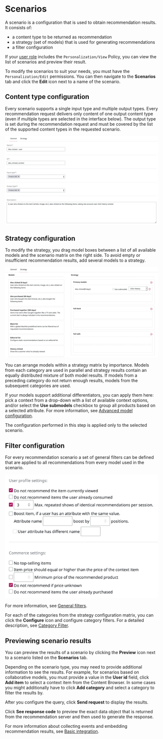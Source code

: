 # Scenarios

A scenario is a configuration that is used to obtain recommendation results. 
It consists of:

- a content type to be returned as recommendation 
- a strategy (set of models) that is used for generating recommendations
- a filter configuration

If your [user role](../site_organization/organizing_the_site.md#permissions) includes 
the `Personalization/View` Policy, you can view the list of scenarios and preview their result.

To modify the scenarios to suit your needs, you must have the `Personalization/Edit` permissions.
You can then navigate to the **Scenarios** tab and click the **Edit** icon next to 
a name of the scenario.

## Content type configuration

Every scenario supports a single input type and multiple output types. 
Every recommendation request delivers only content of one output content type 
(even if multiple types are selected in the interface below). 
The output type is set during the recommendation request and must be covered by 
the list of the supported content types in the requested scenario.

![Basic scenario configuration](img/scenario_configuration.png "Basic scenario configuration")

## Strategy configuration

To modify the strategy, you drag model boxes between a list of all available models and the scenario 
matrix on the right side.
To avoid empty or insufficient recommendation results, add several models to a strategy.

![Strategy configuration](img/scenario_configuration_strategy.png "Strategy configuration")

You can arrange models within a strategy matrix by importance.
Models from each category are used in parallel and strategy results contain an equally 
distributed mixture of both model results. 
If models from a preceding category do not return enough results, models from the 
subsequent categories are used.

If your models support additional differentiators, you can apply them here:
pick a context from a drop-down with a list of available context options,
and/or select the **Use submodels** checkbox to group all products based on a selected attribute.
For more information, see [Advanced model configuration](recommendation_models.md#advanced-model-configuration). 

The configuration performed in this step is applied only to the selected scenario.

## Filter configuration

For every recommendation scenario a set of general filters can be defined that are applied to all recommendations from every model used in the scenario.

![General filters](img/scenario_filters.png "General filters")

For more information, see [General filters](filters.md#general-filters).

For each of the categories from the strategy configuration matrix, you can click the **Configure** icon and configure category filters. 
For a detailed description, see [Category Filter](filters.md#category-filter).

## Previewing scenario results

You can preview the results of a scenario by clicking the **Preview** icon next to a scenario listed on the **Scenarios** tab.

Depending on the scenario type, you may need to provide additional information to see the results.
For example, for scenarios based on collaborative models, you must provide a value in the **User id** field, click **Add item** to select a context item from the Content Browser.
In some cases you might additionally have to click **Add category** and select a category to filter the results by. 

After you configure the query, click **Send request** to display the results.

Click **See response code** to preview the exact data object that is returned from the recommendation server and then used to generate the response.

For more information about collecting events and embedding recommendation results, see [Basic integration](integration.md).
